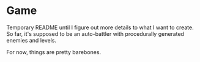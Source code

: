 # Game

Temporary README until I figure out more details to what I want to create. So far, it's supposed to be an auto-battler with procedurally generated enemies and levels.

For now, things are pretty barebones.
